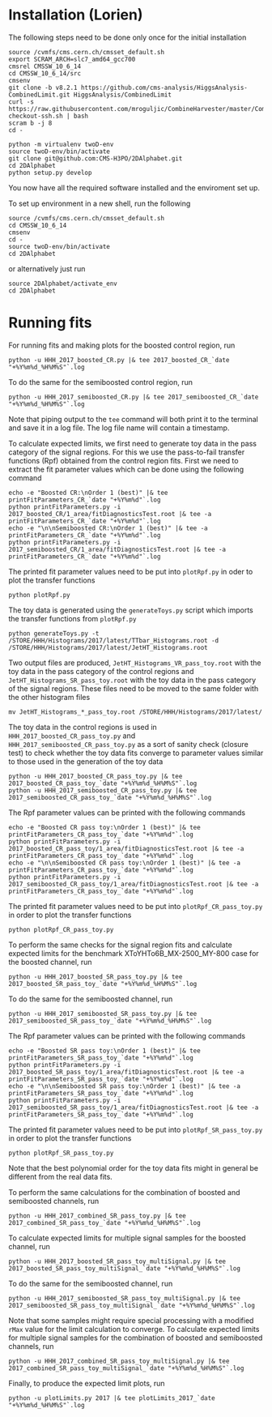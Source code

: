 # Installation (Lorien)

The following steps need to be done only once for the initial installation
```
source /cvmfs/cms.cern.ch/cmsset_default.sh
export SCRAM_ARCH=slc7_amd64_gcc700
cmsrel CMSSW_10_6_14
cd CMSSW_10_6_14/src
cmsenv
git clone -b v8.2.1 https://github.com/cms-analysis/HiggsAnalysis-CombinedLimit.git HiggsAnalysis/CombinedLimit
curl -s https://raw.githubusercontent.com/mroguljic/CombineHarvester/master/CombineTools/scripts/sparse-checkout-ssh.sh | bash
scram b -j 8
cd -

python -m virtualenv twoD-env
source twoD-env/bin/activate
git clone git@github.com:CMS-H3PO/2DAlphabet.git
cd 2DAlphabet
python setup.py develop
```
You now have all the required software installed and the enviroment set up.

To set up environment in a new shell, run the following
```
source /cvmfs/cms.cern.ch/cmsset_default.sh
cd CMSSW_10_6_14
cmsenv
cd -
source twoD-env/bin/activate
cd 2DAlphabet
```
or alternatively just run
```
source 2DAlphabet/activate_env
cd 2DAlphabet
```

# Running fits

For running fits and making plots for the boosted control region, run
```
python -u HHH_2017_boosted_CR.py |& tee 2017_boosted_CR_`date "+%Y%m%d_%H%M%S"`.log
```
To do the same for the semiboosted control region, run
```
python -u HHH_2017_semiboosted_CR.py |& tee 2017_semiboosted_CR_`date "+%Y%m%d_%H%M%S"`.log
```
Note that piping output to the `tee` command will both print it to the terminal and save it in a log file. The log file name will contain a timestamp.

To calculate expected limits, we first need to generate toy data in the pass category of the signal regions. For this we use the pass-to-fail transfer functions (Rpf) obtained from the control region fits. First we need to extract the fit parameter values which can be done using the following command
```
echo -e "Boosted CR:\nOrder 1 (best)" |& tee printFitParameters_CR_`date "+%Y%m%d"`.log
python printFitParameters.py -i 2017_boosted_CR/1_area/fitDiagnosticsTest.root |& tee -a printFitParameters_CR_`date "+%Y%m%d"`.log
echo -e "\n\nSemiboosted CR:\nOrder 1 (best)" |& tee -a printFitParameters_CR_`date "+%Y%m%d"`.log
python printFitParameters.py -i 2017_semiboosted_CR/1_area/fitDiagnosticsTest.root |& tee -a printFitParameters_CR_`date "+%Y%m%d"`.log
```
The printed fit parameter values need to be put into `plotRpf.py` in oder to plot the transfer functions
```
python plotRpf.py
```
The toy data is generated using the `generateToys.py` script which imports the transfer functions from `plotRpf.py`
```
python generateToys.py -t /STORE/HHH/Histograms/2017/latest/TTbar_Histograms.root -d /STORE/HHH/Histograms/2017/latest/JetHT_Histograms.root
```
Two output files are produced, `JetHT_Histograms_VR_pass_toy.root` with the toy data in the pass category of the control regions and `JetHT_Histograms_SR_pass_toy.root` with the toy data in the pass category of the signal regions. These files need to be moved to the same folder with the other histogram files
```
mv JetHT_Histograms_*_pass_toy.root /STORE/HHH/Histograms/2017/latest/
```
The toy data in the control regions is used in `HHH_2017_boosted_CR_pass_toy.py` and `HHH_2017_semiboosted_CR_pass_toy.py` as a sort of sanity check (closure test) to check whether the toy data fits converge to parameter values similar to those used in the generation of the toy data
```
python -u HHH_2017_boosted_CR_pass_toy.py |& tee 2017_boosted_CR_pass_toy_`date "+%Y%m%d_%H%M%S"`.log
python -u HHH_2017_semiboosted_CR_pass_toy.py |& tee 2017_semiboosted_CR_pass_toy_`date "+%Y%m%d_%H%M%S"`.log
```
The Rpf parameter values can be printed with the following commands
```
echo -e "Boosted CR pass toy:\nOrder 1 (best)" |& tee printFitParameters_CR_pass_toy_`date "+%Y%m%d"`.log
python printFitParameters.py -i 2017_boosted_CR_pass_toy/1_area/fitDiagnosticsTest.root |& tee -a printFitParameters_CR_pass_toy_`date "+%Y%m%d"`.log
echo -e "\n\nSemiboosted CR pass toy:\nOrder 1 (best)" |& tee -a printFitParameters_CR_pass_toy_`date "+%Y%m%d"`.log
python printFitParameters.py -i 2017_semiboosted_CR_pass_toy/1_area/fitDiagnosticsTest.root |& tee -a printFitParameters_CR_pass_toy_`date "+%Y%m%d"`.log
```
The printed fit parameter values need to be put into `plotRpf_CR_pass_toy.py` in order to plot the transfer functions
```
python plotRpf_CR_pass_toy.py
```

To perform the same checks for the signal region fits and calculate expected limits for the benchmark XToYHTo6B_MX-2500_MY-800 case for the boosted channel, run
```
python -u HHH_2017_boosted_SR_pass_toy.py |& tee 2017_boosted_SR_pass_toy_`date "+%Y%m%d_%H%M%S"`.log
```
To do the same for the semiboosted channel, run
```
python -u HHH_2017_semiboosted_SR_pass_toy.py |& tee 2017_semiboosted_SR_pass_toy_`date "+%Y%m%d_%H%M%S"`.log
```
The Rpf parameter values can be printed with the following commands
```
echo -e "Boosted SR pass toy:\nOrder 1 (best)" |& tee printFitParameters_SR_pass_toy_`date "+%Y%m%d"`.log
python printFitParameters.py -i 2017_boosted_SR_pass_toy/1_area/fitDiagnosticsTest.root |& tee -a printFitParameters_SR_pass_toy_`date "+%Y%m%d"`.log
echo -e "\n\nSemiboosted SR pass toy:\nOrder 1 (best)" |& tee -a printFitParameters_SR_pass_toy_`date "+%Y%m%d"`.log
python printFitParameters.py -i 2017_semiboosted_SR_pass_toy/1_area/fitDiagnosticsTest.root |& tee -a printFitParameters_SR_pass_toy_`date "+%Y%m%d"`.log
```
The printed fit parameter values need to be put into `plotRpf_SR_pass_toy.py` in order to plot the transfer functions
```
python plotRpf_SR_pass_toy.py
```
Note that the best polynomial order for the toy data fits might in general be different from the real data fits.

To perform the same calculations for the combination of boosted and semiboosted channels, run
```
python -u HHH_2017_combined_SR_pass_toy.py |& tee 2017_combined_SR_pass_toy_`date "+%Y%m%d_%H%M%S"`.log
```
To calculate expected limits for multiple signal samples for the boosted channel, run
```
python -u HHH_2017_boosted_SR_pass_toy_multiSignal.py |& tee 2017_boosted_SR_pass_toy_multiSignal_`date "+%Y%m%d_%H%M%S"`.log
```
To do the same for the semiboosted channel, run
```
python -u HHH_2017_semiboosted_SR_pass_toy_multiSignal.py |& tee 2017_semiboosted_SR_pass_toy_multiSignal_`date "+%Y%m%d_%H%M%S"`.log
```
Note that some samples might require special processing with a modified `rMax` value for the limit calculation to converge. To calculate expected limits for multiple signal samples for the combination of boosted and semiboosted channels, run
```
python -u HHH_2017_combined_SR_pass_toy_multiSignal.py |& tee 2017_combined_SR_pass_toy_multiSignal_`date "+%Y%m%d_%H%M%S"`.log
```
Finally, to produce the expected limit plots, run
```
python -u plotLimits.py 2017 |& tee plotLimits_2017_`date "+%Y%m%d_%H%M%S"`.log
```
